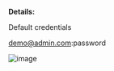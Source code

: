 


**Details:**

Default credentials

demo@admin.com:password

![image](https://github.com/user-attachments/assets/3d682e2e-ffbb-44c5-bc32-c57017ccf319)

